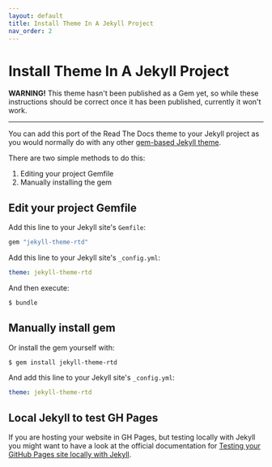 ```yaml
---
layout: default
title: Install Theme In A Jekyll Project
nav_order: 2
---
```


# Install Theme In A Jekyll Project

**WARNING!** This theme hasn't been published as a Gem yet, so while these
instructions should be correct once it has been published, currently it won't
work.

---

You can add this port of the Read The Docs theme to your Jekyll project as
you would normally do with any other
[gem-based Jekyll theme](https://jekyllrb.com/docs/themes/).

There are two simple methods to do this:

1. Editing your project Gemfile
2. Manually installing the gem

## Edit your project Gemfile

Add this line to your Jekyll site's `Gemfile`:

```ruby
gem "jekyll-theme-rtd"
```

Add this line to your Jekyll site's `_config.yml`:

```yaml
theme: jekyll-theme-rtd
```

And then execute:

```bash
$ bundle
```

## Manually install gem

Or install the gem yourself with:

```bash
$ gem install jekyll-theme-rtd
```

And add this line to your Jekyll site's `_config.yml`:

```yaml
theme: jekyll-theme-rtd
```

## Local Jekyll to test GH Pages

If you are hosting your website in GH Pages, but testing locally with Jekyll
you might want to have a look at the official documentation for
[Testing your GitHub Pages site locally with Jekyll](https://help.github.com/en/github/working-with-github-pages/testing-your-github-pages-site-locally-with-jekyll).
